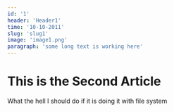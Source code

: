 ```yaml
---
id: '1'
header: 'Header1'
time: '10-10-2011'
slug: 'slug1'
image: 'image1.png'
paragraph: 'some long text is working here'
---
```


# This is the Second Article

What the hell I should do if it is doing it with file system